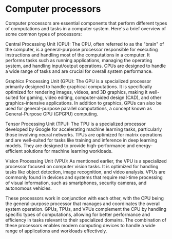 # Computer processors

Computer processors are essential components that perform different types of computations and tasks in a computer system. Here's a brief overview of some common types of processors:

Central Processing Unit (CPU): The CPU, often referred to as the "brain" of the computer, is a general-purpose processor responsible for executing instructions and handling most of the computations in a computer. It performs tasks such as running applications, managing the operating system, and handling input/output operations. CPUs are designed to handle a wide range of tasks and are crucial for overall system performance.

Graphics Processing Unit (GPU): The GPU is a specialized processor primarily designed to handle graphical computations. It is specifically optimized for rendering images, videos, and 3D graphics, making it well-suited for gaming, video editing, computer-aided design (CAD), and other graphics-intensive applications. In addition to graphics, GPUs can also be used for general-purpose parallel computations, a concept known as General-Purpose GPU (GPGPU) computing.

Tensor Processing Unit (TPU): The TPU is a specialized processor developed by Google for accelerating machine learning tasks, particularly those involving neural networks. TPUs are optimized for matrix operations and are well-suited for tasks like training and inference in deep learning models. They are designed to provide high-performance and energy-efficient solutions for machine learning workloads.

Vision Processing Unit (VPU): As mentioned earlier, the VPU is a specialized processor focused on computer vision tasks. It is optimized for handling tasks like object detection, image recognition, and video analysis. VPUs are commonly found in devices and systems that require real-time processing of visual information, such as smartphones, security cameras, and autonomous vehicles.

These processors work in conjunction with each other, with the CPU being the general-purpose processor that manages and coordinates the overall system operation. GPUs, TPUs, and VPUs complement the CPU by handling specific types of computations, allowing for better performance and efficiency in tasks relevant to their specialized domains. The combination of these processors enables modern computing devices to handle a wide range of applications and workloads effectively.
